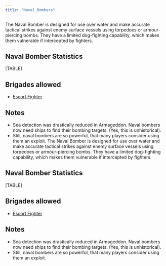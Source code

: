 ```yaml
---
title: "Naval_Bombers"
---
```


The Naval Bomber is designed for use over water and make accurate
tactical strikes against enemy surface vessels using torpedoes or
armour-piercing bombs. They have a limited dog-fighting capability,
which makes them vulnerable if intercepted by fighters.

##  Naval Bomber Statistics 

[TABLE]

##  Brigades allowed 

-   [Escort Fighter](/Escort_Fighter "Escort Fighter")

##  Notes 

-   Sea detection was drastically reduced in Armageddon. Naval bombers
    now need ships to find their bombing targets. (Yes, this is
    unhistorical).
-   Still, naval bombers are so powerful, that many players consider
    using them an exploit.
The Naval Bomber is designed for use over water and make accurate
tactical strikes against enemy surface vessels using torpedoes or
armour-piercing bombs. They have a limited dog-fighting capability,
which makes them vulnerable if intercepted by fighters.

##  Naval Bomber Statistics 

[TABLE]

##  Brigades allowed 

-   [Escort Fighter](/Escort_Fighter "Escort Fighter")

##  Notes 

-   Sea detection was drastically reduced in Armageddon. Naval bombers
    now need ships to find their bombing targets. (Yes, this is
    unhistorical).
-   Still, naval bombers are so powerful, that many players consider
    using them an exploit.
